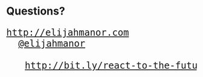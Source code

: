 <!--
{
  "id": "Conclusion"
}
-->

# Questions?

<pre style="font-size: 1.75em;">
<a href="http://elijahmanor.com">http://elijahmanor.com</a>
<a href="http://twitter.com/elijahmanor" style="margin-left: 1.3em;">@elijahmanor</a>

<a href="http://elijahmanor.com/talks/react-to-the-future" style="margin-left: 2em;">http://bit.ly/react-to-the-future</a>
</pre>

<!--
Notes:

* http://jsbin.com/vahegiqadi/1/edit?js,output
* http://jscomplexity.org/#results
* http://jshint.com/
-->
